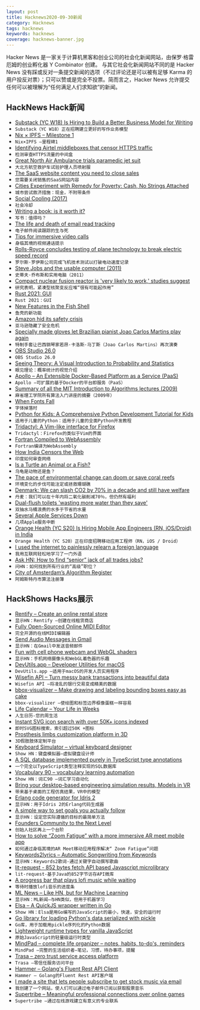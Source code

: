 ```yaml
---
layout: post
title: Hacknews2020-09-30新闻
category: Hacknews
tags: hacknews
keywords: hacknews
coverage: hacknews-banner.jpg
---
```


Hacker News 是一家关于计算机黑客和创业公司的社会化新闻网站，由保罗·格雷厄姆的创业孵化器 Y Combinator 创建。
与其它社会化新闻网站不同的是 Hacker News 没有踩或反对一条提交新闻的选项（不过评论还是可以被有足够 Karma 的用户投反对票）；只可以赞或是完全不投票。简而言之，Hacker News 允许提交任何可以被理解为“任何满足人们求知欲”的新闻。

## HackNews Hack新闻


- [Substack (YC W18) Is Hiring to Build a Better Business Model for Writing](https://substack.com/jobs)
- `Substack（YC W18）正在招聘建立更好的写作业务模型`
- [Nix × IPFS – Milestone 1](https://blog.ipfs.io/2020-09-08-nix-ipfs-milestone-1/)
- `Nix×IPFS –里程碑1`
- [Identifying Airtel middleboxes that censor HTTPS traffic](http://iamkush.me/sni-airtel/)
- `检测审查HTTPS流量的中间盒`
- [Great North Air Ambulance trials paramedic jet suit](https://www.bbc.co.uk/news/uk-england-54331994)
- `大北方航空救护车试验护理人员喷射服`
- [The SaaS website content you need to close sales](https://www.mikesonders.com/saas-website-content/)
- `您需要关闭销售的SaaS网站内容`
- [Cities Experiment with Remedy for Poverty: Cash, No Strings Attached](https://www.wsj.com/articles/cities-experiment-with-remedy-for-poverty-cash-no-strings-attached-11601371801)
- `城市尝试救济措施：现金，不附带条件`
- [Social Cooling (2017)](https://www.socialcooling.com/)
- `社会冷却`
- [Writing a book: is it worth it?](https://martin.kleppmann.com/2020/09/29/is-book-writing-worth-it.html)
- `写书：值得吗？`
- [The life and death of email read tracking](https://missiveapp.com/blog/life-and-death-of-read-tracking)
- `电子邮件阅读跟踪的生与死`
- [Tips for immersive video calls](https://www.benkuhn.net/vc/)
- `身临其境的视频通话提示`
- [Rolls-Royce concludes testing of plane technology to break electric speed record](https://techxplore.com/news/2020-09-rolls-royce-plane-technology-electric.html)
- `罗尔斯·罗伊斯公司完成飞机技术测试以打破电动速度记录`
- [Steve Jobs and the usable computer (2011)](https://www.w3.org/blog/2011/10/steve-jobs/)
- `史蒂夫·乔布斯和实用电脑（2011）`
- [Compact nuclear fusion reactor is 'very likely to work,' studies suggest](https://www.nytimes.com/2020/09/29/climate/nuclear-fusion-reactor.html)
- `研究表明，紧凑型核聚变反应堆“很有可能起作用”`
- [Rust 2021: GUI](https://raphlinus.github.io/rust/druid/2020/09/28/rust-2021.html)
- `Rust 2021：GUI`
- [New Features in the Fish Shell](https://lwn.net/SubscriberLink/832429/5a786cc0fed26353/)
- `鱼壳的新功能`
- [Amazon hid its safety crisis](https://www.revealnews.org/article/how-amazon-hid-its-safety-crisis/)
- `亚马逊隐藏了安全危机`
- [Specially made gloves let Brazilian pianist Joao Carlos Martins play again](https://www.chicagotribune.com/consumer-reviews/sns-magic-gloves-helped-brazilian-pianist-joao-carlos-martins-play-20200123-3jydwt47rjgd7bddvz4fc252a4-story.html)
- `特制手套让巴西钢琴家若昂·卡洛斯·马丁斯（Joao Carlos Martins）再次演奏`
- [OBS Studio 26.0](https://github.com/obsproject/obs-studio/releases/tag/26.0.0)
- `OBS Studio 26.0`
- [Seeing Theory: A Visual Introduction to Probability and Statistics](https://seeing-theory.brown.edu/index.html)
- `眼见理论：概率统计的视觉介绍`
- [Apollo – An Extensible Docker-Based Platform as a Service (PaaS)](https://gitlab.com/p3r.one/apollo)
- `Apollo –可扩展的基于Docker的平台即服务（PaaS）`
- [Summary of all the MIT Introduction to Algorithms lectures (2009)](https://catonmat.net/summary-of-mit-introduction-to-algorithms)
- `麻省理工学院所有算法入门讲座的摘要（2009年）`
- [When Fonts Fall](https://www.figma.com/blog/when-fonts-fall/)
- `字体掉落时`
- [Python for Kids: A Comprehensive Python Development Tutorial for Kids](https://github.com/mytechnotalent/Python-For-Kids)
- `适用于儿童的Python：适用于儿童的全面Python开发教程`
- [Tridactyl: A Vim-like interface for Firefox](https://github.com/tridactyl/tridactyl)
- `Tridactyl：Firefox的类似于Vim的界面`
- [Fortran Compiled to WebAssembly](https://github.com/StarGate01/Full-Stack-Fortran)
- `Fortran编译为WebAssembly`
- [How India Censors the Web](http://iamkush.me/how-india-censors-the-web/)
- `印度如何审查网络`
- [Is a Turtle an Animal or a Fish?](https://www.laphamsquarterly.org/roundtable/turtle-animal-or-fish)
- `乌龟是动物还是鱼？`
- [The pace of environmental change can doom or save coral reefs](https://phys.org/news/2020-09-pace-environmental-doom-coral-reefs.html)
- `环境变化的步伐可能注定或拯救珊瑚礁`
- [Denmark: We can slash CO2 by 70% in a decade and still have welfare](https://www.reuters.com/article/us-climate-change-denmark/denmark-we-can-slash-co2-by-70-in-a-decade-and-still-have-welfare-idUSKBN26K27E)
- `丹麦：我们可以在十年内将二氧化碳削减70％，但仍然有福利`
- [Dual-flush toilets 'wasting more water than they save'](https://www.theguardian.com/environment/2020/sep/29/dual-flush-toilets-wasting-more-water-than-they-save)
- `双抽水马桶浪费的水多于节省的水量`
- [Several Apple Services Down](https://www.apple.com/support/systemstatus/)
- `几项Apple服务中断`
- [Orange Health (YC S20) Is Hiring Mobile App Engineers (RN, iOS/Droid) in India](https://angel.co/company/orange-health/jobs/945677-experienced-mobile-app-engineer-react-native-ios-android)
- `Orange Health（YC S20）正在印度招聘移动应用工程师（RN，iOS / Droid）`
- [I used the internet to painlessly relearn a foreign language](https://medium.com/@robertwiblin/how-i-used-the-internet-to-painlessly-relearn-a-foreign-language-and-you-could-to-63139f0dc5b6)
- `我用互联网轻松地学习了一门外语`
- [Ask HN: How to find “senior” jack of all trades jobs?](item?id=24634939)
- `问HN：如何找到所有行业的“高级”职位？`
- [City of Amsterdam’s Algorithm Register](https://algoritmeregister.amsterdam.nl/en/ai-register/)
- `阿姆斯特丹市算法注册簿`


## HackShows Hacks展示

- [ Rentify – Create an online rental store](https://rentify.store)
- `显示HN：Rentify –创建在线租赁商店`
- [ Fully Open-Sourced Online MIDI Editor](https://signal.vercel.app/)
- `完全开源的在线MIDI编辑器`
- [ Send Audio Messages in Gmail](https://nat.app/gmail-record-audio)
- `显示HN：在Gmail中发送音频邮件`
- [ Fun with cell phone webcam and WebGL shaders](https://acidicworks.github.io/AcidFilters/)
- `显示HN：手机网络摄像头和WebGL着色器的乐趣`
- [ DevUtils.app – Developer Utilities for macOS](item?id=24604291)
- `DevUtils.app –适用于macOS的开发人员实用程序`
- [ Wisefin API – Turn messy bank transactions into beautiful data](https://wisefin.ai?hn)
- `Wisefin API –将凌乱的银行交易变成精美的数据`
- [ bbox-visualizer – Make drawing and labeling bounding boxes easy as cake](https://github.com/shoumikchow/bbox-visualizer)
- `bbox-visualizer –使绘图和标签边界框像蛋糕一样容易`
- [ Life Calendar – Your Life in Weeks](https://life-calendar-in-weeks.vercel.app)
- `人生日历-您的周生活`
- [ Instant SVG icon search with over 50K+ icons indexed](https://iconsear.ch/search.html)
- `即时SVG图标搜索，索引超过50K +图标`
- [ Prosthesis limbs customization platform in 3D](http://coleg.co)
- `3D假肢肢体定制平台`
- [ Keyboard Simulator – virtual keyboard designer](https://keyboardsimulator.xyz/)
- `Show HN：键盘模拟器–虚拟键盘设计师`
- [ A SQL database implemented purely in TypeScript type annotations](https://github.com/codemix/ts-sql)
- `一个完全以TypeScript类型注释实现的SQL数据库`
- [ Vocabulary 90 – vocabulary learning automation](https://gsuite.google.com/marketplace/app/vocabulary_90/637385062408)
- `Show HN：词汇90 –词汇学习自动化`
- [ Bring your desktop-based engineering simulation results, Models in VR](http://visulity.com)
- `带来基于桌面的工程仿真结果，VR中的模型`
- [ Erlang code generator for Idris 2](https://github.com/chrrasmussen/Idris2-Erlang)
- `显示HN：用于Idris 2的Erlang代码生成器`
- [ A simple way to set goals you actually follow](https://motion.hoanhan.co/)
- `显示HN：设定您实际遵循的目标的最简单方法`
- [ Founders Community to the Next Level](https://peerpull.com/)
- `创始人社区再上一个台阶`
- [ How to solve “Zoom Fatigue” with a more immersive AR meet mobile app](https://varaxr.com)
- `如何通过身临其境的AR Meet移动应用程序解决“ Zoom Fatigue”问题`
- [ Keywords2lyrics – Automatic Songwriting from Keywords](http://lyrics.mathigatti.com/)
- `显示HN：Keywords2歌词-通过关键字自动撰写歌曲`
- [ lit-request - 852 bytes fetch API based Javascript microlibrary](https://github.com/thobyv/lit-request#readme)
- `lit-request-基于Java的852字节访存API微库`
- [ A progress bar that plays lofi music while waiting](https://github.com/sri-rad/tqdj)
- `等待时播放lofi音乐的进度条`
- [ ML News – Like HN, but for Machine Learning](http://mln.dev)
- `显示HN：ML新闻–与HN类似，但用于机器学习`
- [ Elsa – A QuickJS wrapper written in Go](https://github.com/elsaland/elsa)
- `Show HN：Elsa是用Go编写的JavaScript的最小，快速，安全的运行时`
- [ Go library for loading Python's data serialized with pickle](https://github.com/nlpodyssey/gopickle)
- `Go库，用于加载用pickle序列化的Python数据`
- [ Lightweight runtime types for vanilla JavaScript](https://github.com/cris691/vanillatype)
- `原始JavaScript的轻量级运行时类型`
- [ MindPad – complete life organizer – notes, habits, to-do's, reminders](https://www.mindpad.io)
- `MindPad –完整的生活组织者–笔记，习惯，待办事项，提醒`
- [ Trasa – zero trust service access platform](https://www.trasa.io/)
- `Trasa –零信任服务访问平台`
- [ Hammer – Golang's Fluent Rest API Client](https://github.com/ShaileshSurya/hammer)
- `Hammer – Golang的Fluent Rest API客户端`
- [ I made a site that lets people subscribe to get stock music via email](https://soundstash.io/)
- `我创建了一个网站，使人们可以通过电子邮件订阅以获取股票音乐`
- [ Supertribe – Meaningful professional connections over online games](https://supertribe.gg)
- `Supertribe –通过在线游戏建立有意义的专业联系`

